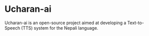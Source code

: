 # Ucharan-ai
Ucharan-ai is an open-source project aimed at developing a Text-to-Speech (TTS) system for the Nepali language.
